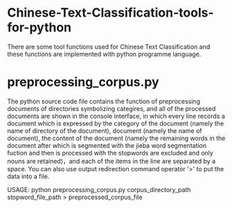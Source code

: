 # Chinese-Text-Classification-tools-for-python
There are some tool functions used for Chinese Text Classification and these functions are implemented with python programme language.
# preprocessing_corpus.py
The python source code file contains the function of preprocessing documents of directories symbolizing categires, and all of the processed documents are shown in the console interface, in which  every line records a document which is expressed by the category of the document (namely the name of directory of the document), document (namely the name of document), the content of the document (namely the remaining words in the document after which is segmented with the jieba word segmentation fuction and then is processed with the stopwords are excluded and only nouns are retained)，and each of the items in the line are separated by a space. You can also use output redirection command operator '>' to put the data into a file.

USAGE: python preprocessing_corpus.py corpus_directory_path stopword_file_path > preprocessed_corpus_file
